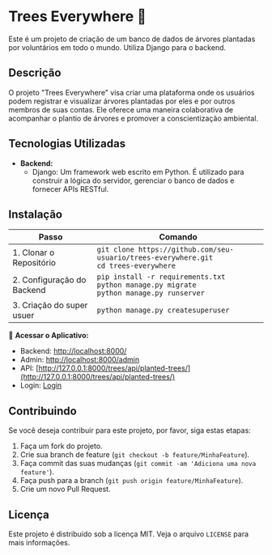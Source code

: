# Trees Everywhere 🌳

Este é um projeto de criação de um banco de dados de árvores plantadas por voluntários em todo o mundo. Utiliza Django para o backend.

## Descrição

O projeto "Trees Everywhere" visa criar uma plataforma onde os usuários podem registrar e visualizar árvores plantadas por eles e por outros membros de suas contas. Ele oferece uma maneira colaborativa de acompanhar o plantio de árvores e promover a conscientização ambiental.

## Tecnologias Utilizadas

- **Backend:**
  - Django: Um framework web escrito em Python. É utilizado para construir a lógica do servidor, gerenciar o banco de dados e fornecer APIs RESTful.

## Instalação

| Passo                                | Comando                                      |
|--------------------------------------|----------------------------------------------|
| 1. Clonar o Repositório             | `git clone https://github.com/seu-usuario/trees-everywhere.git`<br>`cd trees-everywhere` |
| 2. Configuração do Backend          | `pip install -r requirements.txt`<br>`python manage.py migrate`<br>`python manage.py runserver` |
| 3. Criação do super usuer           | `python manage.py createsuperuser`<br>                                                          |

🚀 **Acessar o Aplicativo:**
   - Backend: [http://localhost:8000/](http://localhost:8000/)
   - Admin: [http://localhost:8000/admin](http://localhost:8000/admin)
   - API: [http://127.0.0.1:8000/trees/api/planted-trees/](http://127.0.0.1:8000/trees/api/planted-trees/)
   - Login: [Login](http://127.0.0.1:8000/)

## Contribuindo

Se você deseja contribuir para este projeto, por favor, siga estas etapas:

1. Faça um fork do projeto.
2. Crie sua branch de feature (`git checkout -b feature/MinhaFeature`).
3. Faça commit das suas mudanças (`git commit -am 'Adiciona uma nova feature'`).
4. Faça push para a branch (`git push origin feature/MinhaFeature`).
5. Crie um novo Pull Request.

## Licença

Este projeto é distribuído sob a licença MIT. Veja o arquivo `LICENSE` para mais informações.
